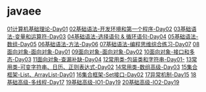 # javaee

<a href="./01计算机基础理论-Day01.pdf" target="_blank">01计算机基础理论-Day01</a>
<a href="./02基础语法-开发环境和第一个程序-Day02.pdf" target="_blank">02基础语法-开发环境和第一个程序-Day02</a>
<a href="./03基础语法-变量和运算符-Day03.pdf" target="_blank">03基础语法-变量和运算符-Day03</a>
<a href="./04基础语法-选择语句 & 循环语句-Day04.pdf" target="_blank">04基础语法-选择语句 & 循环语句-Day04</a>
<a href="./05基础语法-数组-Day05.pdf" target="_blank">05基础语法-数组-Day05</a>
<a href="./06基础语法-方法-Day06.pdf" target="_blank">06基础语法-方法-Day06</a>
<a href="./07基础语法-编程思维综合练习-Day07.pdf" target="_blank">07基础语法-编程思维综合练习-Day07</a>
<a href="./08面向对象-面向对象-Day01.pdf" target="_blank">08面向对象-面向对象-Day01</a>
<a href="./09面向对象-面向对象-Day02.pdf" target="_blank">09面向对象-面向对象-Day02</a>
<a href="./10面向对象-接口和多态-Day03.pdf" target="_blank">10面向对象-接口和多态-Day03</a>
<a href="./11面向对象-查漏补缺-Day04.pdf" target="_blank">11面向对象-查漏补缺-Day04</a>
<a href="./12常用类-包装类和字符串-Day01-.pdf" target="_blank">12常用类-包装类和字符串-Day01-</a>
<a href="./13常用类-可变字符串、日历、正则表达式-Day02.pdf" target="_blank">13常用类-可变字符串、日历、正则表达式-Day02</a>
<a href="./14常用类-数组高级-Day03.pdf" target="_blank">14常用类-数组高级-Day03</a>
<a href="./15集合框架-List、ArrayList-Day01.pdf" target="_blank">15集合框架-List、ArrayList-Day01</a>
<a href="./16集合框架-Set接口-Day02.pdf" target="_blank">16集合框架-Set接口-Day02</a>
<a href="./17异常机制-Day15.pdf" target="_blank">17异常机制-Day15</a>
<a href="./18基础高级-多线程-Day17.pdf" target="_blank">18基础高级-多线程-Day17</a>
<a href="./19基础高级-IO1-Day19.pdf" target="_blank">19基础高级-IO1-Day19</a>
<a href="./20基础高级-IO2-Day19.pdf" target="_blank">20基础高级-IO2-Day19</a>